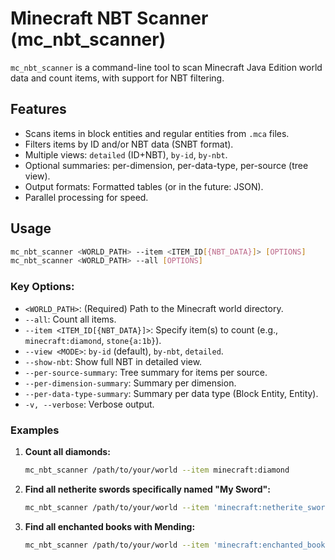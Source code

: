 # Minecraft NBT Scanner (mc_nbt_scanner)

`mc_nbt_scanner` is a command-line tool to scan Minecraft Java Edition world data and count items, with support for NBT filtering.

## Features

- Scans items in block entities and regular entities from `.mca` files.
- Filters items by ID and/or NBT data (SNBT format).
- Multiple views: `detailed` (ID+NBT), `by-id`, `by-nbt`.
- Optional summaries: per-dimension, per-data-type, per-source (tree view).
- Output formats: Formatted tables (or in the future: JSON).
- Parallel processing for speed.

## Usage

```bash
mc_nbt_scanner <WORLD_PATH> --item <ITEM_ID[{NBT_DATA}]> [OPTIONS]
mc_nbt_scanner <WORLD_PATH> --all [OPTIONS]
```

### Key Options:

- `<WORLD_PATH>`: (Required) Path to the Minecraft world directory.
- `--all`: Count all items.
- `--item <ITEM_ID[{NBT_DATA}]>`: Specify item(s) to count (e.g., `minecraft:diamond`, `stone{a:1b}`).
- `--view <MODE>`: `by-id` (default), `by-nbt`, `detailed`.
- `--show-nbt`: Show full NBT in detailed view.
- `--per-source-summary`: Tree summary for items per source.
- `--per-dimension-summary`: Summary per dimension.
- `--per-data-type-summary`: Summary per data type (Block Entity, Entity).
- `-v, --verbose`: Verbose output.

### Examples

1.  **Count all diamonds:**

    ```bash
    mc_nbt_scanner /path/to/your/world --item minecraft:diamond
    ```

2.  **Find all netherite swords specifically named "My Sword":**

    ```bash
    mc_nbt_scanner /path/to/your/world --item 'minecraft:netherite_sword{components:{"minecraft:custom_name":"My Sword"}}'
    ```

3.  **Find all enchanted books with Mending:**
    ```bash
    mc_nbt_scanner /path/to/your/world --item 'minecraft:enchanted_book{components:{"minecraft:stored_enchantments":{"minecraft:mending":1}}}'
    ```
